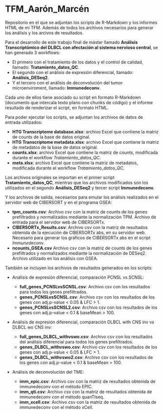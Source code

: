 # TFM_Aarón_Marcén
Repositorio en el que se adjuntan los scripts de R-Markdown y los informes HTML de mi TFM. Además de todos los archivos necesarios para generar los análisis y los arcivos de resultados.

Para el desarrollo de este trabajo final de máster llamado **Análisis Transcriptómico del DLBCL con afectación al sistema nervioso central**, se han generado 3 workflows:
- El primero con el tratamiento de los datos y el control de calidad, llamado: **Tratamiento_datos_QC**.
- El segundo con el análisis de expresión diferencial, llamado: **Análisis_DESeq2**.
- Y el tercero con el análisis de deconvolución del tumor microenviroment, llamado: **Immunedeconv**.

Cada uno de ellos tiene asociado su script en formato R-Markdown (documento que intercala texto plano con chunks de código) y el informe resultado de renderizar el script, en formato HTML.

Para poder ejecutar los scripts, se adjuntan los archivos de datos de entrada utilizados:
- **HTG Transcriptome database.xlsx**: archivo Excel que contiene la matriz de counts de la base de datos original. 
- **HTG Transcriptome metadata.xlsx**: archivo Excel que contiene la matriz de metadatos de la base de datos original. 
- **counts.xlsx**: archivo Excel que contiene la matriz de counts, modificada durante el workflow *Tratamiento_datos_QC*. 
- **meta.xlsx**: archivo Excel que contiene la matriz de metadatos, modificada durante el workflow *Tratamiento_datos_QC*.

Los archivos originales se importan en el primer script **Tratamiento_datos_QC**, mientras que los archivos modificados son los utilizados en el segundo **Análisis_DESeq2** y tercer script **Immunedeconv**. 

Y los archivos de salida, necesarios para emular los análisis realizados en el servidor web de CIBERSORT y en el programa GSEA:
- **tpm_counts.csv**: Archivo csv con la matriz de counts de los genes prefiltrados y normalizados mediante la normalización TPM. Archivo de entrada para el servidor web de CIBERSORTx.
- **CIBERSORTx_Results.csv**: Archivo csv con la matriz de resultados obtenida de la ejecución de CIBERSORTx abs, en su servidor web. Necesario para generar los gráficos de CIBERSORTx abs en el script *Immunedeconv*.
- **ncounts_GSEA.csv** Archivo csv con la matriz de counts de los genes prefiltrados y normalizados mediante la normalización de DESeq2. Archivo utilizado en los análisis con GSEA.

También se incluyen los archivos de resultados generados en los scripts:
- Análisis de expresión diferencial, comparación PCNSL vs SCNSL: 
  - **full_genes_PCNSLvsSCNSL.csv**: Archivo csv con los resultados  para todos los genes prefiltrados. 
  - **genes_PCNSLvsSCNSL.csv**: Archivo csv con los resultados de los genes con adj.p-value < 0.05 & LFC > 1.
  - **genes_PCNSLvsSCNSL2.csv**: Archivo csv con los resultados de los genes con adj.p-value < 0.1 & baseMean > 100.
    
- Análisis de expresión diferencial, comparación DLBCL with CNS inv vs DLBCL wo CNS inv: 
  - **full_genes_DLBCL_withvswo.csv**: Archivo csv con los resultados del análisis diferencial para todos los genes prefiltrados. 
  - **genes_DLBCL_withvswo.csv**: Archivo csv con los resultados de los genes con adj.p-value < 0.05 & LFC > 1.
  - **genes_DLBCL_withvswo2.csv**: Archivo csv con los resultados de los genes con adj.p-value < 0.1 & baseMean > 100.

- Análisis de deconvolución del TME:
  - **imm_epic.csv**: Archivo csv con la matriz de resultados obtenida de immunedeconv con el método EPIC.
  - **imm_qti.csv**: Archivo csv con la matriz de resultados obtenida de immunedeconv con el método quanTIseq.
  - **imm_xcell.csv**: Archivo csv con la matriz de resultados obtenida de immunedeconv con el método xCell.

